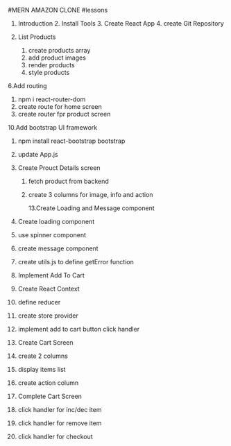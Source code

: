 #MERN AMAZON CLONE
#lessons

1. Introduction 2. Install Tools 3. Create React App 4. create Git Repository

2. List Products
   1. create products array
   2. add product images
   3. render products
   4. style products

6.Add routing

1.  npm i react-router-dom
2.  create route for home screen
3.  create router fpr product screen

10.Add bootstrap UI framework

1. npm install react-bootstrap bootstrap
2. update App.js

3. Create Prouct Details screen

   1. fetch product from backend
   2. create 3 columns for image, info and action

      13.Create Loading and Message component

4. Create loading component
5. use spinner component
6. create message component
7. create utils.js to define getError function

8. Implement Add To Cart
9. Create React Context
10. define reducer
11. create store provider
12. implement add to cart button click handler

13. Create Cart Screen
14. create 2 columns
15. display items list
16. create action column

17. Complete Cart Screen
18. click handler for inc/dec item
19. click handler for remove item
20. click handler for checkout
